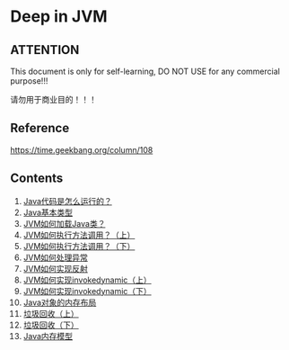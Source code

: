 # Deep in JVM

## ATTENTION

This document is only for self-learning, DO NOT USE for any commercial purpose!!!

请勿用于商业目的！！！

## Reference

https://time.geekbang.org/column/108

## Contents

1. [Java代码是怎么运行的？](01-how_java_run.md)
2. [Java基本类型](02-baisc_types.md)
3. [JVM如何加载Java类？](03-how_jvm_load_class.md)
4. [JVM如何执行方法调用？（上）](04-how_jvm_invoke_1.md)
5. [JVM如何执行方法调用？（下）](05-how_jvm_invoke_2.md)
6. [JVM如何处理异常](06-how_jvm_handle_exception.md)
7. [JVM如何实现反射](07-how_jvm_reflect.md)
8. [JVM如何实现invokedynamic（上）](08-how_jvm_invoke_dynamic_1.md)
9. [JVM如何实现invokedynamic（下）](09-how_jvm_invoke_dynamic_2.md)
10. [Java对象的内存布局](10-memory_layout.md)
11. [垃圾回收（上）](11-GC_1.md)
12. [垃圾回收（下）](12-GC_2.md)
13. [Java内存模型](13-java_memory_model.md)

